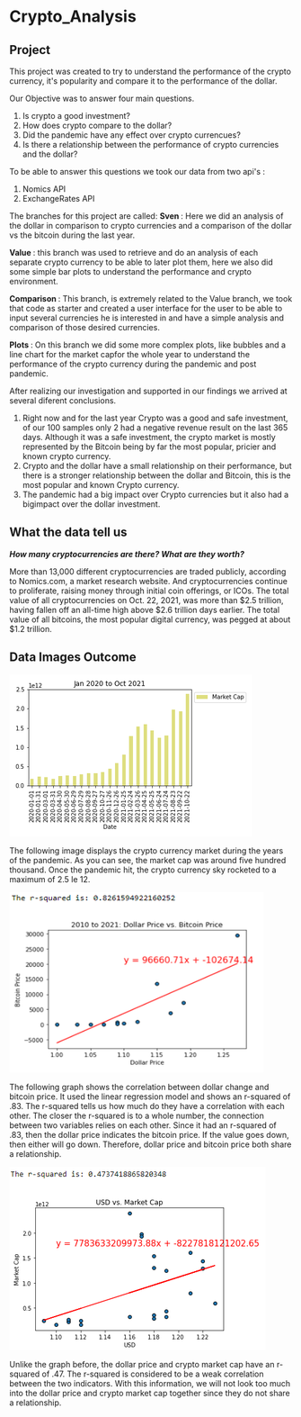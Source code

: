 # Crypto_Analysis


## Project 

This project was created to try to understand the performance of the crypto currency, it's popularity and compare it to the performance of the dollar.

Our Objective was to answer four main questions.
1. Is crypto a good investment?
2. How does crypto compare to the dollar?
3. Did the pandemic have any effect over crypto currencues?
4. Is there a relationship between the performance of crypto currencies and the dollar?

To be able to answer this questions we took our data from two api's :
1. Nomics API
2. ExchangeRates API


The branches for this project are called: 
<b> Sven </b>: Here we did an analysis of the dollar in comparison to crypto currencies and a comparison of the dollar vs the bitcoin during the last year.

<b> Value </b>: this branch was used to retrieve and do an analysis of each separate crypto currency to be able to later plot them, here we also did some simple bar plots to understand the performance and crypto environment.

<b> Comparison </b>: This branch, is extremely related to the Value branch, we took that code as starter and created a user interface for the user to be able to input several currencies he is interested in and have a simple analysis and comparison of those desired currencies.

<b> Plots </b>: On this branch we did some more complex plots, like bubbles and a line chart for the market capfor the whole year to understand the performance of the crypto currency during the pandemic and post pandemic.

After realizing our investigation and supported in our findings we arrived at several diferent conclusions.
1. Right now and for the last year Crypto was a good and safe investment, of our 100 samples only 2 had a negative revenue result on the last 365 days. 
  Although it was a safe investment, the crypto market is mostly represented by the Bitcoin being by far the most popular, pricier and known crypto currency.
2. Crypto and the dollar have a small relationship on their performance, but there is a stronger relationship between the dollar and Bitcoin, this is the most popular and known Crypto currency. 
3. The pandemic had a big impact over Crypto currencies but it also had a bigimpact over the dollar investment.

## What the data tell us

<b> <i> How many cryptocurrencies are there? What are they worth? </i> </b> 
<p>
More than 13,000 different cryptocurrencies are traded publicly, according to Nomics.com, a market research website. And cryptocurrencies continue to proliferate, raising money through initial coin offerings, or ICOs. The total value of all cryptocurrencies on Oct. 22, 2021, was more than $2.5 trillion, having fallen off an all-time high above $2.6 trillion days earlier. The total value of all bitcoins, the most popular digital currency, was pegged at about $1.2 trillion.
</p>

## Data Images Outcome

![Pandemic Market Bar Chart](https://github.com/samuelroiz/Crypto_Analysis/blob/main/Images_sven/Pandemic_Market_Bar_Chart.png)

The following image displays the crypto currency market during the years of the pandemic. As you can see, the market cap was around five hundred thousand. Once the pandemic hit, the crypto currency sky rocketed to a maximum of 2.5 le 12. 

![Dollar Change vs Bitcoin Price](https://github.com/samuelroiz/Crypto_Analysis/blob/main/Images_sven/USD_vs_Bitcoin_2010to2021_with_r_squared.png)

The following graph shows the correlation between dollar change and bitcoin price. It used the linear regression model and shows an r-squared of .83. The r-squared tells us how much do they have a correlation with each other. The closer the r-squared is to a whole number, the connection between two variables relies on each other. Since it had an r-squared of .83, then the dollar price indicates the bitcoin price. If the value goes down, then either will go down. Therefore, dollar price and bitcoin price both share a relationship. 

![USD vs Crypto Market Graph](https://github.com/samuelroiz/Crypto_Analysis/blob/main/Images_sven/USD_vs_CyrptoMarket_Pandemic_with_r_squared.png)

Unlike the graph before, the dollar price and crypto market cap have an r-squared of .47. The r-squared is considered to be a weak correlation between the two indicators. With this information, we will not look too much into the dollar price and crypto market cap together since they do not share a relationship. 


